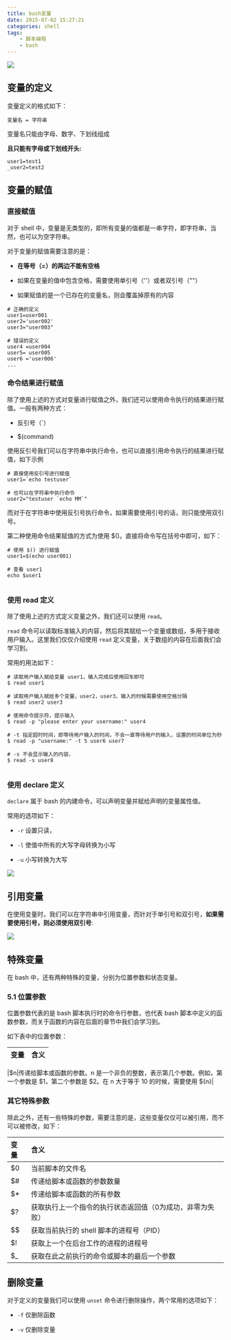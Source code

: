 ```yaml
---
title: bash变量
date: 2015-07-02 15:27:21
categories: shell
tags:
    - 脚本编程
    - bash
---
```


![](http://p7wcdketk.bkt.clouddn.com/18-5-2/3137327.jpg)

<!-- more -->

## 变量的定义 ##

变量定义的格式如下：

    变量名 = 字符串

变量名只能由字母、数字、下划线组成

**且只能有字母或下划线开头:**

    user1=test1
    _user2=test2

## 变量的赋值 ##

### 直接赋值 ###

对于 shell 中，变量是无类型的，即所有变量的值都是一串字符，即字符串，当然，也可以为空字符串。

对于变量的赋值需要注意的是：

- **在等号（=）的两边不能有空格**

- 如果在变量的值中包含空格，需要使用单引号（''）或者双引号（""）

- 如果赋值的是一个已存在的变量名，则会覆盖掉原有的内容

```
# 正确的定义
user1=user001
user2='user002'
user3="user003"

# 错误的定义
user4 =user004
user5= user005
user6 ='user006'
...
```

### 命令结果进行赋值 ###

除了使用上述的方式对变量进行赋值之外，我们还可以使用命令执行的结果进行赋值。一般有两种方式：

- 反引号（`）

- $(command)

使用反引号我们可以在字符串中执行命令，也可以直接引用命令执行的结果进行赋值，如下示例

```
# 直接使用反引号进行赋值
user1=`echo testuser`

# 也可以在字符串中执行命令
user2="testuser `echo MM`"

```

而对于在字符串中使用反引号执行命令，如果需要使用引号的话，则只能使用双引号。

第二种使用命令结果赋值的方式为使用 $()。直接将命令写在括号中即可，如下：

```
# 使用 $() 进行赋值
user1=$(echo user001)

# 查看 user1
echo $user1


```

### 使用 read 定义 ###

除了使用上述的方式定义变量之外，我们还可以使用 `read`。

`read` 命令可以读取标准输入的内容，然后将其赋给一个变量或数组，多用于接收用户输入。这里我们仅仅介绍使用 `read` 定义变量，关于数组的内容在后面我们会学习到。

常用的用法如下：

```
# 读取用户输入赋给变量 user1，输入完成后使用回车即可
$ read user1

# 读取用户输入赋给多个变量，user2，user3，输入的时候需要使用空格分隔
$ read user2 user3

# 使用命令提示符，提示输入
$ read -p "please enter your username:" user4

# -t 指定超时时间，即等待用户输入的时间，不会一直等待用户的输入，设置的时间单位为秒
$ read -p "username:" -t 5 user6 user7

# -s 不会显示输入的内容，
$ read -s user8


```

### 使用 declare 定义 ###

`declare` 属于 bash 的内建命令，可以声明变量并赋给声明的变量属性值。

常用的选项如下：

- `-r` 设置只读，

- `-l` 使值中所有的大写字母转换为小写

- `-u` 小写转换为大写

![](http://p7wcdketk.bkt.clouddn.com/18-5-2/74508915.jpg)


##  引用变量 ##

在使用变量时，我们可以在字符串中引用变量，而针对于单引号和双引号，**如果需要使用引号，则必须使用双引号**:

![](http://p7wcdketk.bkt.clouddn.com/18-5-2/95755751.jpg)


## 特殊变量 ##

在 bash 中，还有两种特殊的变量，分别为位置参数和状态变量。

### 5.1 位置参数 ###

位置参数代表的是 bash 脚本执行时的命令行参数，也代表 bash 脚本中定义的函数参数，而关于函数的内容在后面的章节中我们会学习到。

如下表中的位置参数：



|变量|含义
|:-|:-|

|$n|传递给脚本或函数的参数。n 是一个非负的整数，表示第几个参数。例如，第一个参数是 $1，第二个参数是 $2。在 n 大于等于 10 的时候，需要使用 ${n}|


### 其它特殊参数 ###

除此之外，还有一些特殊的参数，需要注意的是，这些变量仅仅可以被引用，而不可以被修改，如下：

|变量|含义|
|:-|:-|
|$0|当前脚本的文件名|
|$#|传递给脚本或函数的参数数量|
|$*|传递给脚本或函数的所有参数|
|$?|获取执行上一个指令的执行状态返回值（0为成功，非零为失败）|
|$$|获取当前执行的 shell 脚本的进程号（PID）|
|$!|获取上一个在后台工作的进程的进程号|
|$_|获取在此之前执行的命令或脚本的最后一个参数|


## 删除变量 ##

对于定义的变量我们可以使用 `unset` 命令进行删除操作，两个常用的选项如下：

- `-f` 仅删除函数

- `-v` 仅删除变量



